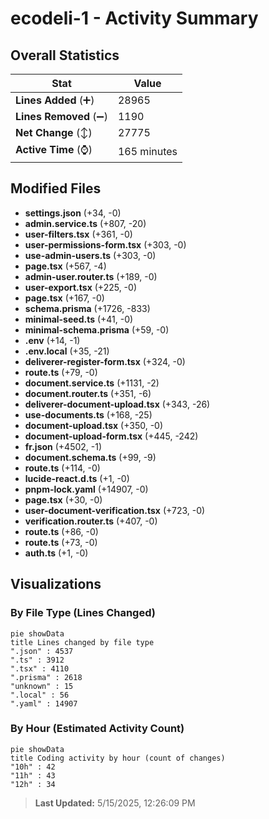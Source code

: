 # ecodeli-1 - Activity Summary 

## Overall Statistics

| Stat                   | Value                                                             |
| ---------------------- | ----------------------------------------------------------------- |
| **Lines Added** (➕)   | 28965                                          |
| **Lines Removed** (➖) | 1190                                        |
| **Net Change** (↕)    | 27775                |
| **Active Time** (⌚)   | 165 minutes |


## Modified Files
- **settings.json** (+34, -0)
- **admin.service.ts** (+807, -20)
- **user-filters.tsx** (+361, -0)
- **user-permissions-form.tsx** (+303, -0)
- **use-admin-users.ts** (+303, -0)
- **page.tsx** (+567, -4)
- **admin-user.router.ts** (+189, -0)
- **user-export.tsx** (+225, -0)
- **page.tsx** (+167, -0)
- **schema.prisma** (+1726, -833)
- **minimal-seed.ts** (+41, -0)
- **minimal-schema.prisma** (+59, -0)
- **.env** (+14, -1)
- **.env.local** (+35, -21)
- **deliverer-register-form.tsx** (+324, -0)
- **route.ts** (+79, -0)
- **document.service.ts** (+1131, -2)
- **document.router.ts** (+351, -6)
- **deliverer-document-upload.tsx** (+343, -26)
- **use-documents.ts** (+168, -25)
- **document-upload.tsx** (+350, -0)
- **document-upload-form.tsx** (+445, -242)
- **fr.json** (+4502, -1)
- **document.schema.ts** (+99, -9)
- **route.ts** (+114, -0)
- **lucide-react.d.ts** (+1, -0)
- **pnpm-lock.yaml** (+14907, -0)
- **page.tsx** (+30, -0)
- **user-document-verification.tsx** (+723, -0)
- **verification.router.ts** (+407, -0)
- **route.ts** (+86, -0)
- **route.ts** (+73, -0)
- **auth.ts** (+1, -0)

## Visualizations

### By File Type (Lines Changed)

```mermaid
pie showData
title Lines changed by file type
".json" : 4537
".ts" : 3912
".tsx" : 4110
".prisma" : 2618
"unknown" : 15
".local" : 56
".yaml" : 14907
```

### By Hour (Estimated Activity Count)

```mermaid
pie showData
title Coding activity by hour (count of changes)
"10h" : 42
"11h" : 43
"12h" : 34
```


> **Last Updated:** 5/15/2025, 12:26:09 PM